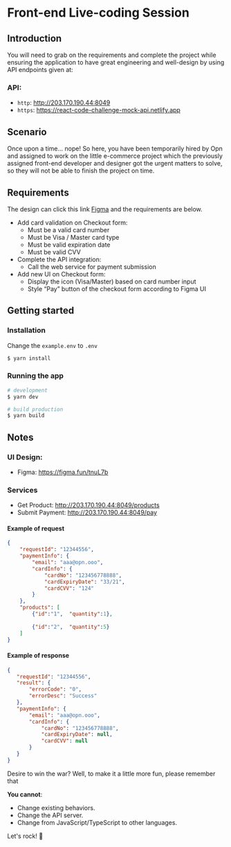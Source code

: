 # Front-end Live-coding Session

## Introduction

You will need to grab on the requirements and complete the project while ensuring the application to have great engineering and well-design by using API endpoints given at:

### API:

- `http`: http://203.170.190.44:8049
- `https`: https://react-code-challenge-mock-api.netlify.app

## Scenario

Once upon a time... nope!
So here, you have been temporarily hired by Opn and assigned to work on the little e-commerce project which the previously assigned front-end developer and designer got the urgent matters to solve, so they will not be able to finish the project on time.

## Requirements

The design can click this link [Figma](https://figma.fun/3oegaU) and the requirements are below.

- Add card validation on Checkout form:
  - Must be a valid card number
  - Must be Visa / Master card type
  - Must be valid expiration date
  - Must be valid CVV
- Complete the API integration:
  - Call the web service for payment submission
- Add new UI on Checkout form:
  - Display the icon (Visa/Master) based on card number input
  - Style “Pay” button of the checkout form according to Figma UI

## Getting started

### Installation

Change the `example.env` to `.env`

```bash
$ yarn install
```

### Running the app

```bash
# development
$ yarn dev

# build production
$ yarn build
```

## Notes

### UI Design:

- Figma: https://figma.fun/tnuL7b

### Services

- Get Product: http://203.170.190.44:8049/products
- Submit Payment: http://203.170.190.44:8049/pay

#### Example of request

```json
{
    "requestId": "12344556",
    "paymentInfo": {
        "email": "aaa@opn.ooo",
        "cardInfo": {
            "cardNo": "123456778888",
            "cardExpiryDate": "33/21",
            "cardCVV": "124"
        }
    },
    "products": [
        {"id":"1",  "quantity":1},
        
        {"id":"2",  "quantity":5}
    ]
}
```

#### Example of response

```json
{
   "requestId": "12344556",
   "result": {
       "errorCode": "0",
       "errorDesc": "Success"
   },
   "paymentInfo": {
       "email": "aaa@opn.ooo",
       "cardInfo": {
           "cardNo": "123456778888",
           "cardExpiryDate": null,
           "cardCVV": null
       }
   }
}
```

Desire to win the war? Well, to make it a little more fun, please remember that

**You cannot**:

- Change existing behaviors.
- Change the API server.
- Change from JavaScript/TypeScript to other languages.

Let's rock! 🤘

